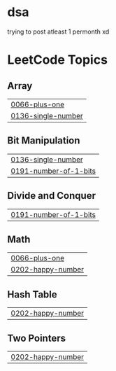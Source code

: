 # dsa
trying to post atleast 1 permonth xd 

<!---LeetCode Topics Start-->
# LeetCode Topics
## Array
|  |
| ------- |
| [0066-plus-one](https://github.com/deepakpoojary/dsa/tree/master/0066-plus-one) |
| [0136-single-number](https://github.com/deepakpoojary/dsa/tree/master/0136-single-number) |
## Bit Manipulation
|  |
| ------- |
| [0136-single-number](https://github.com/deepakpoojary/dsa/tree/master/0136-single-number) |
| [0191-number-of-1-bits](https://github.com/deepakpoojary/dsa/tree/master/0191-number-of-1-bits) |
## Divide and Conquer
|  |
| ------- |
| [0191-number-of-1-bits](https://github.com/deepakpoojary/dsa/tree/master/0191-number-of-1-bits) |
## Math
|  |
| ------- |
| [0066-plus-one](https://github.com/deepakpoojary/dsa/tree/master/0066-plus-one) |
| [0202-happy-number](https://github.com/deepakpoojary/dsa/tree/master/0202-happy-number) |
## Hash Table
|  |
| ------- |
| [0202-happy-number](https://github.com/deepakpoojary/dsa/tree/master/0202-happy-number) |
## Two Pointers
|  |
| ------- |
| [0202-happy-number](https://github.com/deepakpoojary/dsa/tree/master/0202-happy-number) |
<!---LeetCode Topics End-->